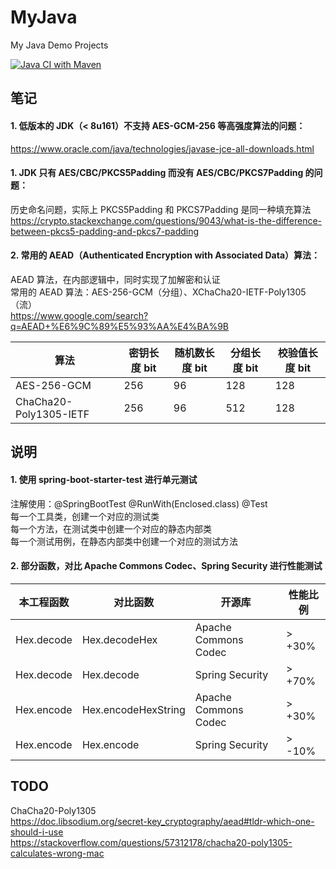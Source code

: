 # MyJava
My Java Demo Projects

[![Java CI with Maven](https://github.com/MoonLord-LM/MyJava/actions/workflows/maven.yml/badge.svg)](https://github.com/MoonLord-LM/MyJava/actions/workflows/maven.yml)



## 笔记

#### 1. 低版本的 JDK（< 8u161）不支持 AES-GCM-256 等高强度算法的问题：
https://www.oracle.com/java/technologies/javase-jce-all-downloads.html  

#### 1. JDK 只有 AES/CBC/PKCS5Padding 而没有 AES/CBC/PKCS7Padding 的问题：
历史命名问题，实际上 PKCS5Padding 和 PKCS7Padding 是同一种填充算法  
https://crypto.stackexchange.com/questions/9043/what-is-the-difference-between-pkcs5-padding-and-pkcs7-padding  

#### 2. 常用的 AEAD（Authenticated Encryption with Associated Data）算法：
AEAD 算法，在内部逻辑中，同时实现了加解密和认证  
常用的 AEAD 算法：AES-256-GCM（分组）、XChaCha20-IETF-Poly1305（流）  
https://www.google.com/search?q=AEAD+%E6%9C%89%E5%93%AA%E4%BA%9B  

|  算法  |  密钥长度 bit  |  随机数长度 bit  |  分组长度 bit  |  校验值长度 bit  |
|  ----  | ----  | ----  | ----  | ----  |
|  AES-256-GCM  |  256  |  96  |  128  |  128  |
|  ChaCha20-Poly1305-IETF  |  256  |  96  |  512  |  128  |



## 说明

#### 1. 使用  spring-boot-starter-test  进行单元测试
注解使用：@SpringBootTest @RunWith(Enclosed.class) @Test  
每一个工具类，创建一个对应的测试类  
每一个方法，在测试类中创建一个对应的静态内部类  
每一个测试用例，在静态内部类中创建一个对应的测试方法

#### 2. 部分函数，对比 Apache Commons Codec、Spring Security 进行性能测试
|  本工程函数  |  对比函数  |  开源库  |  性能比例  |
|  ----  | ----  | ----  | ----  |
|  Hex.decode  | Hex.decodeHex  |  Apache Commons Codec  |  \> +30%  |
|  Hex.decode  | Hex.decode  |  Spring Security  |  \> +70%  |
|  Hex.encode  | Hex.encodeHexString  |  Apache Commons Codec  |  \> +30%  |
|  Hex.encode  | Hex.encode  |  Spring Security  |  \> -10%  |



## TODO
ChaCha20-Poly1305  
https://doc.libsodium.org/secret-key_cryptography/aead#tldr-which-one-should-i-use  
https://stackoverflow.com/questions/57312178/chacha20-poly1305-calculates-wrong-mac  


